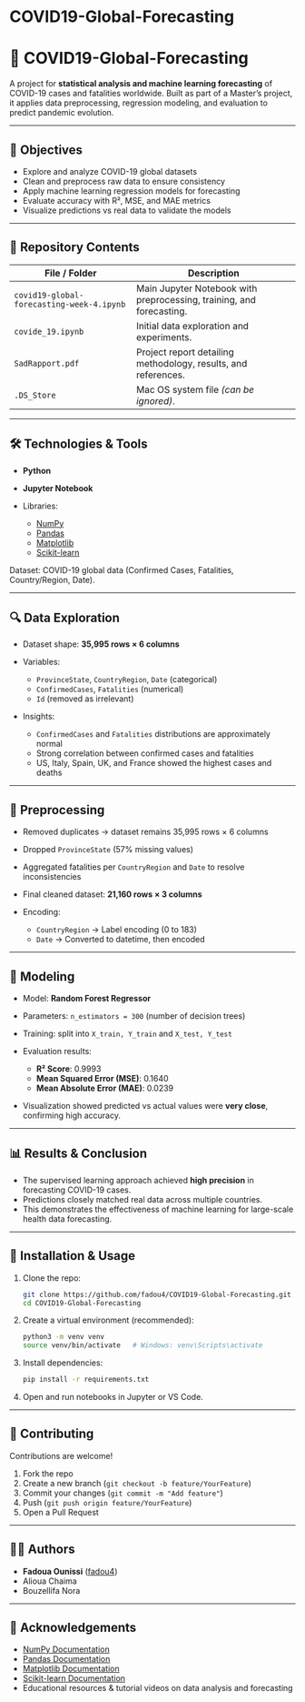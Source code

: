 # COVID19-Global-Forecasting
# 🦠 COVID19-Global-Forecasting

A project for **statistical analysis and machine learning forecasting** of COVID-19 cases and fatalities worldwide.
Built as part of a Master’s project, it applies data preprocessing, regression modeling, and evaluation to predict pandemic evolution.

---

## 🎯 Objectives

* Explore and analyze COVID-19 global datasets
* Clean and preprocess raw data to ensure consistency
* Apply machine learning regression models for forecasting
* Evaluate accuracy with R², MSE, and MAE metrics
* Visualize predictions vs real data to validate the models

---

## 📂 Repository Contents

| File / Folder                             | Description                                                          |
| ----------------------------------------- | -------------------------------------------------------------------- |
| `covid19-global-forecasting-week-4.ipynb` | Main Jupyter Notebook with preprocessing, training, and forecasting. |
| `covide_19.ipynb`                         | Initial data exploration and experiments.                            |
| `SadRapport.pdf`                          | Project report detailing methodology, results, and references.       |
| `.DS_Store`                               | Mac OS system file *(can be ignored)*.                               |

---

## 🛠 Technologies & Tools

* **Python**
* **Jupyter Notebook**
* Libraries:

  * [NumPy](https://numpy.org/doc/)
  * [Pandas](https://pandas.pydata.org/docs/)
  * [Matplotlib](https://matplotlib.org/stable/)
  * [Scikit-learn](https://scikit-learn.org/stable/)

Dataset: COVID-19 global data (Confirmed Cases, Fatalities, Country/Region, Date).

---

## 🔍 Data Exploration

* Dataset shape: **35,995 rows × 6 columns**
* Variables:

  * `ProvinceState`, `CountryRegion`, `Date` (categorical)
  * `ConfirmedCases`, `Fatalities` (numerical)
  * `Id` (removed as irrelevant)
* Insights:

  * `ConfirmedCases` and `Fatalities` distributions are approximately normal
  * Strong correlation between confirmed cases and fatalities
  * US, Italy, Spain, UK, and France showed the highest cases and deaths

---

## 🧹 Preprocessing

* Removed duplicates → dataset remains 35,995 rows × 6 columns
* Dropped `ProvinceState` (57% missing values)
* Aggregated fatalities per `CountryRegion` and `Date` to resolve inconsistencies
* Final cleaned dataset: **21,160 rows × 3 columns**
* Encoding:

  * `CountryRegion` → Label encoding (0 to 183)
  * `Date` → Converted to datetime, then encoded

---

## 🤖 Modeling

* Model: **Random Forest Regressor**
* Parameters: `n_estimators = 300` (number of decision trees)
* Training: split into `X_train, Y_train` and `X_test, Y_test`
* Evaluation results:

  * **R² Score**: 0.9993
  * **Mean Squared Error (MSE)**: 0.1640
  * **Mean Absolute Error (MAE)**: 0.0239
* Visualization showed predicted vs actual values were **very close**, confirming high accuracy.

---

## 📊 Results & Conclusion

* The supervised learning approach achieved **high precision** in forecasting COVID-19 cases.
* Predictions closely matched real data across multiple countries.
* This demonstrates the effectiveness of machine learning for large-scale health data forecasting.

---

## 🚀 Installation & Usage

1. Clone the repo:

   ```bash
   git clone https://github.com/fadou4/COVID19-Global-Forecasting.git
   cd COVID19-Global-Forecasting
   ```

2. Create a virtual environment (recommended):

   ```bash
   python3 -m venv venv
   source venv/bin/activate   # Windows: venv\Scripts\activate
   ```

3. Install dependencies:

   ```bash
   pip install -r requirements.txt
   ```

4. Open and run notebooks in Jupyter or VS Code.

---

## 🤝 Contributing

Contributions are welcome!

1. Fork the repo
2. Create a new branch (`git checkout -b feature/YourFeature`)
3. Commit your changes (`git commit -m "Add feature"`)
4. Push (`git push origin feature/YourFeature`)
5. Open a Pull Request

---


## 👩‍💻 Authors

* **Fadoua Ounissi** ([fadou4](https://github.com/fadou4))
* Alioua Chaima
* Bouzellifa Nora


---

## 🙏 Acknowledgements

* [NumPy Documentation](https://numpy.org/doc/)
* [Pandas Documentation](https://pandas.pydata.org/docs/)
* [Matplotlib Documentation](https://matplotlib.org/stable/)
* [Scikit-learn Documentation](https://scikit-learn.org/stable/)
* Educational resources & tutorial videos on data analysis and forecasting
